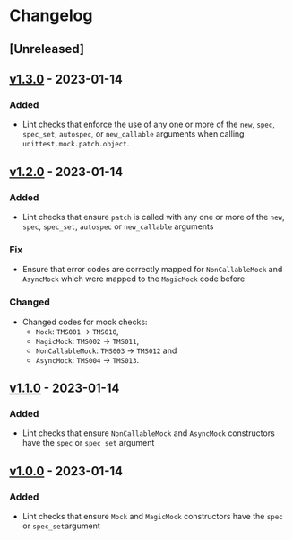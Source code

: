# Changelog

## [Unreleased]

## [v1.3.0] - 2023-01-14

### Added

- Lint checks that enforce the use of any one or more of the `new`, `spec`,
  `spec_set`, `autospec`, or `new_callable` arguments when calling
  `unittest.mock.patch.object`.

## [v1.2.0] - 2023-01-14

### Added

- Lint checks that ensure `patch` is called with any one or more of the `new`,
  `spec`, `spec_set`, `autospec` or `new_callable` arguments

### Fix

- Ensure that error codes are correctly mapped for `NonCallableMock` and
  `AsyncMock` which were mapped to the `MagicMock` code before

### Changed

- Changed codes for mock checks:
   - `Mock`: `TMS001` -> `TMS010`,
   - `MagicMock`: `TMS002` -> `TMS011`,
   - `NonCallableMock`: `TMS003` -> `TMS012` and
   - `AsyncMock`: `TMS004` -> `TMS013`.

## [v1.1.0] - 2023-01-14

### Added

- Lint checks that ensure `NonCallableMock` and `AsyncMock` constructors have
  the `spec` or `spec_set` argument

## [v1.0.0] - 2023-01-14

### Added

- Lint checks that ensure `Mock` and `MagicMock` constructors have the `spec`
  or `spec_set`argument

[//]: # "Release links"
[v1.0.0]: https://github.com/jdkandersson/flake8-mock-spec/releases/v1.0.0
[v1.1.0]: https://github.com/jdkandersson/flake8-mock-spec/releases/v1.1.0
[v1.2.0]: https://github.com/jdkandersson/flake8-mock-spec/releases/v1.2.0
[v1.3.0]: https://github.com/jdkandersson/flake8-mock-spec/releases/v1.3.0
